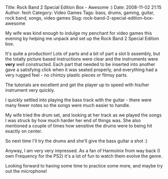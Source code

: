 Title: Rock Band 2 Special Edition Box - Awesome :)
Date: 2008-11-02 21:15
Author: feoh
Category: Video Games
Tags: bass, drums, gaming, guitar, rock band, songs, video games
Slug: rock-band-2-special-edition-box-awesome

My wife was kind enough to indulge my penchant for video games this
evening by helping me unpack and set up the Rock Band 2 Special Edition
box.

<!--more-->  
It's quite a production! Lots of parts and a bit of part a slot b
assembly, but the totally picture based instructions were clear and the
instruments were **very** well constructed. Each part that needed to be
inserted into another gave a satisfying click when it was seated
properly, and everything had a very rugged feel - no chintzy plastic
pieces or flimsy parts.

The tutorials are excellent and get the player up to speed with his/her
instrument very quickly.

I quickly settled into playing the bass track with the guitar - there
were many fewer notes so the songs were much easier to handle.

My wife tried the drum set, and looking at her track as we played the
songs I was struck by how much harder her end of things was. She also
mentioned a couple of times how sensitive the drums were to being hit
exactly on center.

So next time I'll try the drums and she'll give the bass guitar a shot
:)

Anyway, I am very very impressed. As a fan of Harmoinix from way back (I
own Frequency for the PS2) it's a lot of fun to watch them evolve the
genre.

Looking forward to having some time to practice some more, and maybe try
out the microphone!
